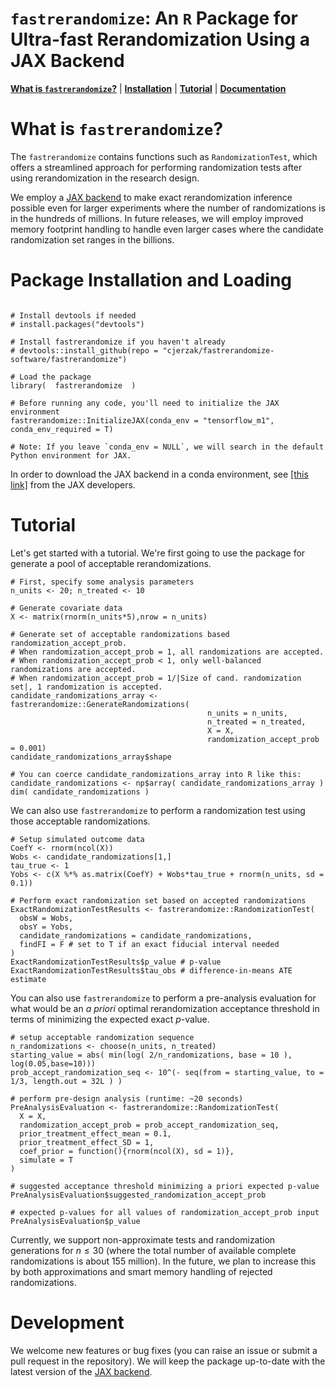 # `fastrerandomize`: An `R` Package for Ultra-fast Rerandomization Using a JAX Backend

[**What is `fastrerandomize`?**](#description)
| [**Installation**](#installation)
| [**Tutorial**](#tutorial)
| [**Documentation**](https://github.com/cjerzak/fastrerandomize-software/blob/main/fastrerandomize.pdf)

# What is `fastrerandomize`?<a id="description"></a>
The `fastrerandomize` contains functions such as `RandomizationTest`, which offers a streamlined approach for performing randomization tests after using rerandomization in the research design. 

We employ a [JAX backend](https://en.wikipedia.org/wiki/Google_JAX) to make exact rerandomization inference possible even for larger experiments where the number of randomizations is in the hundreds of millions. In future releases, we will employ improved memory footprint handling to handle even larger cases where the candidate randomization set ranges in the billions. 

# Package Installation and Loading <a id="installation"></a>
```

# Install devtools if needed 
# install.packages("devtools")

# Install fastrerandomize if you haven't already
# devtools::install_github(repo = "cjerzak/fastrerandomize-software/fastrerandomize")

# Load the package
library(  fastrerandomize  )  

# Before running any code, you'll need to initialize the JAX environment 
fastrerandomize::InitializeJAX(conda_env = "tensorflow_m1", conda_env_required = T)

# Note: If you leave `conda_env = NULL`, we will search in the default Python environment for JAX.
```
In order to download the JAX backend in a conda environment, see [\[this link\]](https://jax.readthedocs.io/en/latest/installation.html) from the JAX developers. 

# Tutorial<a id="tutorial"></a>
Let's get started with a tutorial. We're first going to use the package for generate a pool of acceptable rerandomizations. 
```
# First, specify some analysis parameters
n_units <- 20; n_treated <- 10 

# Generate covariate data 
X <- matrix(rnorm(n_units*5),nrow = n_units)

# Generate set of acceptable randomizations based randomization_accept_prob.
# When randomization_accept_prob = 1, all randomizations are accepted. 
# When randomization_accept_prob < 1, only well-balanced randomizations are accepted. 
# When randomization_accept_prob = 1/|Size of cand. randomization set|, 1 randomization is accepted.
candidate_randomizations_array <- fastrerandomize::GenerateRandomizations(
                                            n_units = n_units,
                                            n_treated = n_treated,
                                            X = X,
                                            randomization_accept_prob = 0.001)
candidate_randomizations_array$shape

# You can coerce candidate_randomizations_array into R like this: 
candidate_randomizations <- np$array( candidate_randomizations_array )
dim( candidate_randomizations )
```
We can also use `fastrerandomize` to perform a randomization test using those acceptable randomizations. 
```
# Setup simulated outcome data 
CoefY <- rnorm(ncol(X))
Wobs <- candidate_randomizations[1,]
tau_true <- 1
Yobs <- c(X %*% as.matrix(CoefY) + Wobs*tau_true + rnorm(n_units, sd = 0.1))

# Perform exact randomization set based on accepted randomizations 
ExactRandomizationTestResults <- fastrerandomize::RandomizationTest(
  obsW = Wobs,
  obsY = Yobs,
  candidate_randomizations = candidate_randomizations,
  findFI = F # set to T if an exact fiducial interval needed
)
ExactRandomizationTestResults$p_value # p-value
ExactRandomizationTestResults$tau_obs # difference-in-means ATE estimate
```
You can also use `fastrerandomize` to perform a pre-analysis evaluation for what would be an _a priori_ optimal rerandomization acceptance threshold in terms of minimizing the expected exact _p_-value.
```
# setup acceptable randomization sequence 
n_randomizations <- choose(n_units, n_treated)
starting_value = abs( min(log( 2/n_randomizations, base = 10 ), log(0.05,base=10)))
prob_accept_randomization_seq <- 10^(- seq(from = starting_value, to = 1/3, length.out = 32L ) )

# perform pre-design analysis (runtime: ~20 seconds)
PreAnalysisEvaluation <- fastrerandomize::RandomizationTest(
  X = X, 
  randomization_accept_prob = prob_accept_randomization_seq,
  prior_treatment_effect_mean = 0.1,
  prior_treatment_effect_SD = 1,
  coef_prior = function(){rnorm(ncol(X), sd = 1)},
  simulate = T
)

# suggested acceptance threshold minimizing a priori expected p-value
PreAnalysisEvaluation$suggested_randomization_accept_prob

# expected p-values for all values of randomization_accept_prob input
PreAnalysisEvaluation$p_value
```
Currently, we support non-approximate tests and randomization generations for $n \leq 30$ (where the total number of available complete randomizations is about 155 million). In the future, we plan to increase this by both approximations and smart memory handling of rejected randomizations. 

# Development 
We welcome new features or bug fixes (you can raise an issue or submit a pull request in the repository). We will keep the package up-to-date with the latest version of the [JAX backend](https://en.wikipedia.org/wiki/Google_JAX). 


